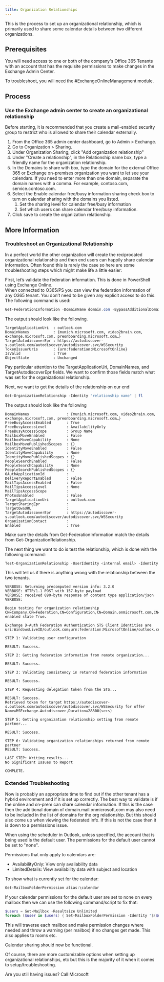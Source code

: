 ```yaml
---
title: Organization Relationships
---
```


This is the process to set up an organizational relationship, which is primarily used to share some calendar details between two different organizations.

## Prerequisites

You will need access to one or both of the company's Office 365 Tenants with an account that has the requisite permissions to make changes in the Exchange Admin Center.

To troubleshoot, you will need the #ExchangeOnlineManagement module.

## Process

### Use the Exchange admin center to create an organizational relationship

Before starting, it is recommended that you create a mail-enabled security group to restrict who is allowed to share their calendar externally.

1. From the Office 365 admin center dashboard, go to Admin > Exchange.
2. Go to Organization > Sharing.
3. Under Organization Sharing, click "Add organization relationship"
4. Under "Create a relationship", in the Relationship name box, type a friendly name for the organization relationship.
5. In the Domains to share with box, type the domain for the external Office 365 or Exchange on-premises organization you want to let see your calendars. If you need to enter more than one domain, separate the domain names with a comma. For example, contoso.com, service.contoso.com.
6. Select the Enable calendar free/busy information sharing check box to turn on calendar sharing with the domains you listed.
   1. Set the sharing level for calendar free/busy information
   2. Set which users can share calendar free/busy information.
7. Click save to create the organization relationship.

## More Information

### Troubleshoot an Organizational Relationship

In a perfect world the other organization will create the reciprocated organizational relationship and then end users can happily share calendar information. Often found this is rarely the case so here are some troubleshooting steps which might make life a little easier:

First, let’s validate the federation information. This is done in PowerShell using Exchange Online.  
When connected to O365/PS you can view the federation information of any O365 tenant. You don’t need to be given any explicit access to do this. The following command is used:

```PowerShell
Get-FederationInformation -DomainName domain.com -BypassAdditionalDomainValidation
```

The output should look like the following.

```text
TargetApplicationUri  : outlook.com
DomainNames           : {munich.microsoft.com, video2brain.com, exchange.microsoft.com, preonboarding.microsoft.com…}
TargetAutodiscoverEpr : https://autodiscover-s.outlook.com/autodiscover/autodiscover.svc/WSSecurity
TokenIssuerUris       : {urn:federation:MicrosoftOnline}
IsValid               : True
ObjectState           : Unchanged
```

Pay particular attention to the TargetApplicationUri, DomainNames, and TargetAutodiscoverEpr fields. We want to confirm those fields match what was set for the organizational relationship.

Next, we want to get the details of the relationship on our end

```PowerShell
Get-OrganizationRelationship -Identity "relationship name" | fl
```

The output should look like the following

```text
DomainNames                 : {munich.microsoft.com, video2brain.com, exchange.microsoft.com, preonboarding.microsoft.com…}
FreeBusyAccessEnabled       : True
FreeBusyAccessLevel         : AvailabilityOnly
FreeBusyAccessScope         : Group Name
MailboxMoveEnabled          : False
MailboxMoveCapability       : None
MailboxMovePublishedScopes  : {}
IdentityMoveEnabled         : False
IdentityMoveCapability      : None
IdentityMovePublishedScopes : {}
PeopleSearchEnabled         : False
PeopleSearchCapability      : None
PeopleSearchPublishedScopes : {}
OAuthApplicationId          :
DeliveryReportEnabled       : False
MailTipsAccessEnabled       : False
MailTipsAccessLevel         : None
MailTipsAccessScope         :
PhotosEnabled               : False
TargetApplicationUri        : outlook.com
TargetSharingEpr            :
TargetOwaURL                :
TargetAutodiscoverEpr       : https://autodiscover-s.outlook.com/autodiscover/autodiscover.svc/WSSecurity
OrganizationContact         :
Enabled                     : True
```

Make sure the details from Get-FederationInformation match the details from Get-OrganizationRelationship.

The next thing we want to do is test the relationship, which is done with the following command:

```PowerShell
Test-OrganizationRelationship -UserIdentity <internal email> -Identity <org relationship name> -verbose
```

This will tell us if there is anything wrong with the relationship between the two tenants.

```text
VERBOSE: Returning precomputed version info: 3.2.0
VERBOSE: HTTP/1.1 POST with 157-byte payload
VERBOSE: received 890-byte response of content type application/json
VERBOSE:

Begin testing for organization relationship CN=Company,CN=Federation,CN=Configuration,CN=Domain.onmicrosoft.com,CN=ConfigurationUnits,DC=NAMPR12A345,DC=PROD,DC=OUTLOOK,DC=COM, enabled state True.

Exchange D-Auth Federation Authentication STS Client Identities are uri:WindowsLiveID/outlook.com;urn:federation:MicrosoftOnline/outlook.com;

STEP 1: Validating user configuration

RESULT: Success.

STEP 2: Getting federation information from remote organization...

RESULT: Success.

STEP 3: Validating consistency in returned federation information

RESULT: Success.

STEP 4: Requesting delegation token from the STS...

RESULT: Success.
Retrieved token for target https://autodiscover-s.outlook.com/autodiscover/autodiscover.svc/WSSecurity for offer Name=MSExchange.Autodiscover,Duration=28800(secs)

STEP 5: Getting organization relationship setting from remote partner...

RESULT: Success.

STEP 6: Validating organization relationships returned from remote partner
RESULT: Success.

LAST STEP: Writing results...
No Significant Issues to Report

COMPLETE.
```

### Extended Troubleshooting

Now is probably an appropriate time to find out if the other tenant has a hybrid environment and if it is set up correctly. The best way to validate is if the online and on-prem can share calendar information. If this is the case then the additional domain of domain.mail.onmicrosoft.com may also need to be included in the list of domains for the org relationship. But this should also come up when viewing the federated info.
If this is not the case then it is down to a permissions issue.

When using the scheduler in Outlook, unless specified, the account that is being used is the default user. The permissions for the default user cannot be set to "none".

Permissions that only apply to calendars are:

- AvailabilityOnly: View only availability data
- LimitedDetails: View availability data with subject and location

To show what is currently set for the calendar:

```PowerShell
Get-MailboxFolderPermission alias:\calendar
```

If your calendar permissions for the default user are set to none on every mailbox then we can use the following command/script to fix that:

```PowerShell
$users = Get-Mailbox -Resultsize Unlimited
foreach ($user in $users) { Set-MailboxFolderPermission -Identity "$($user.alias):\calendar" -User Default -AccessRights AvailabilityOnly }
```

This will traverse each mailbox and make permission changes where needed and throw a warning (per mailbox) if no changes get made. This also applies to rooms etc.

Calendar sharing should now be functional.

Of course, there are more customizable options when setting up organizational relationships, etc but this is the majority of it when it comes to setup/troubleshooting.

Are you still having issues? Call Microsoft
